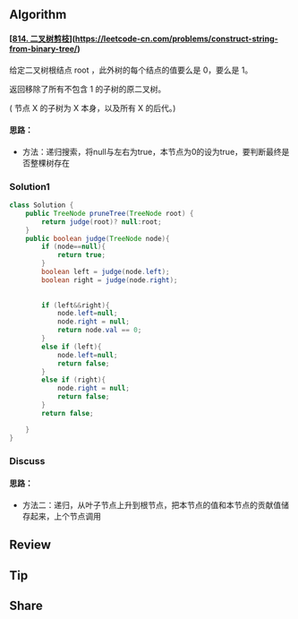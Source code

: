 ## Algorithm

#### [[814. 二叉树剪枝](https://leetcode-cn.com/problems/binary-tree-pruning/)](https://leetcode-cn.com/problems/construct-string-from-binary-tree/)

给定二叉树根结点 root ，此外树的每个结点的值要么是 0，要么是 1。

返回移除了所有不包含 1 的子树的原二叉树。

( 节点 X 的子树为 X 本身，以及所有 X 的后代。)

#### 思路：

* 方法：递归搜索，将null与左右为true，本节点为0的设为true，要判断最终是否整棵树存在

  

### Solution1

```java
class Solution {
    public TreeNode pruneTree(TreeNode root) {
        return judge(root)? null:root;
    }
    public boolean judge(TreeNode node){
        if (node==null){
            return true;
        }
        boolean left = judge(node.left);
        boolean right = judge(node.right);
        
        
        if (left&&right){
            node.left=null;
            node.right = null;
            return node.val == 0;
        }
        else if (left){
            node.left=null;
            return false;
        }
        else if (right){
            node.right = null;
            return false;
        }
        return false;

    }
}
```

### Discuss

#### 思路：

* 方法二：递归，从叶子节点上升到根节点，把本节点的值和本节点的贡献值储存起来，上个节点调用

  


## Review

## Tip



## Share
